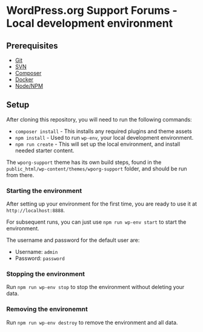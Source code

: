 WordPress.org Support Forums - Local development environment
========================

## Prerequisites
- [Git](https://git-scm.com/)
- [SVN](https://subversion.apache.org/)
- [Composer](https://getcomposer.org/)
- [Docker](https://www.docker.com/products/docker-desktop)
- [Node/NPM](https://nodejs.org/)

## Setup
After cloning this repository, you will need to run the following commands:
- `composer install` - This installs any required plugins and theme assets
- `npm install` - Used to run `wp-env`, your local development environment.
- `npm run create` - This will set up the local environment, and install needed starter content.

The `wporg-support` theme has its own build steps, found in the `public_html/wp-content/themes/wporg-support` folder, and should be run from there.

### Starting the environment
After setting up your environment for the first time, you are ready to use it at `http://localhost:8888`.

For subsequent runs, you can just use `npm run wp-env start` to start the environment.

The username and password for the default user are:
- Username: `admin`
- Password: `password`

### Stopping the environment
Run `npm run wp-env stop` to stop the environment without deleting your data.

### Removing the environemnt
Run `npm run wp-env destroy` to remove the environment and all data.
